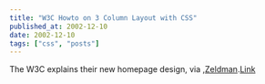 ```yaml
---
title: "W3C Howto on 3 Column Layout with CSS"
published_at: 2002-12-10
date: 2002-12-10
tags: ["css", "posts"]
---
```

The W3C explains their new homepage design, via ,[Zeldman](http://www.zeldman.com/daily/1202a.shtml\#clench).[Link](http://www.w3.org/2002/11/homepage)